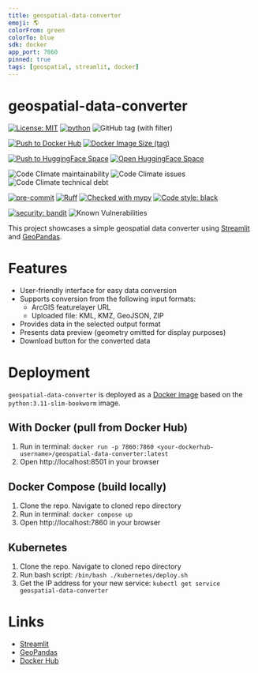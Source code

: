 ```yaml
---
title: geospatial-data-converter
emoji: 🌎
colorFrom: green
colorTo: blue
sdk: docker
app_port: 7860
pinned: true
tags: [geospatial, streamlit, docker]
---
```


# geospatial-data-converter

[![License: MIT](https://img.shields.io/badge/License-MIT-yellow.svg)](https://opensource.org/licenses/MIT)
[![python](https://img.shields.io/badge/Python-3.11-3776AB.svg?style=flat&logo=python&logoColor=white)](https://www.python.org)
![GitHub tag (with filter)](https://img.shields.io/github/v/tag/joshuasundance-swca/geospatial-data-converter)

[![Push to Docker Hub](https://github.com/joshuasundance-swca/geospatial-data-converter/actions/workflows/docker-hub.yml/badge.svg)](https://github.com/joshuasundance-swca/geospatial-data-converter/actions/workflows/docker-hub.yml)
[![Docker Image Size (tag)](https://img.shields.io/docker/image-size/joshuasundance/geospatial-data-converter/latest)](https://hub.docker.com/r/joshuasundance/geospatial-data-converter)

[![Push to HuggingFace Space](https://github.com/joshuasundance-swca/geospatial-data-converter/actions/workflows/hf-space.yml/badge.svg)](https://github.com/joshuasundance-swca/geospatial-data-converter/actions/workflows/hf-space.yml)
[![Open HuggingFace Space](https://huggingface.co/datasets/huggingface/badges/raw/main/open-in-hf-spaces-sm.svg)](https://huggingface.co/spaces/joshuasundance/geospatial-data-converter)

![Code Climate maintainability](https://img.shields.io/codeclimate/maintainability/joshuasundance-swca/geospatial-data-converter)
![Code Climate issues](https://img.shields.io/codeclimate/issues/joshuasundance-swca/geospatial-data-converter)
![Code Climate technical debt](https://img.shields.io/codeclimate/tech-debt/joshuasundance-swca/geospatial-data-converter)

[![pre-commit](https://img.shields.io/badge/pre--commit-enabled-brightgreen?logo=pre-commit&logoColor=white)](https://github.com/pre-commit/pre-commit)
[![Ruff](https://img.shields.io/endpoint?url=https://raw.githubusercontent.com/charliermarsh/ruff/main/assets/badge/v1.json)](https://github.com/charliermarsh/ruff)
[![Checked with mypy](http://www.mypy-lang.org/static/mypy_badge.svg)](http://mypy-lang.org/)
[![Code style: black](https://img.shields.io/badge/code%20style-black-000000.svg)](https://github.com/psf/black)

[![security: bandit](https://img.shields.io/badge/security-bandit-yellow.svg)](https://github.com/PyCQA/bandit)
![Known Vulnerabilities](https://snyk.io/test/github/joshuasundance-swca/geospatial-data-converter/badge.svg)

This project showcases a simple geospatial data converter using [Streamlit](https://streamlit.io) and [GeoPandas](https://geopandas.org/).

# Features
- User-friendly interface for easy data conversion
- Supports conversion from the following input formats:
  - ArcGIS featurelayer URL
  - Uploaded file: KML, KMZ, GeoJSON, ZIP
- Provides data in the selected output format
- Presents data preview (geometry omitted for display purposes)
- Download button for the converted data

# Deployment
`geospatial-data-converter` is deployed as a [Docker image](https://hub.docker.com/r/<your-dockerhub-username>/geospatial-data-converter) based on the `python:3.11-slim-bookworm` image.

## With Docker (pull from Docker Hub)
1. Run in terminal:
`docker run -p 7860:7860 <your-dockerhub-username>/geospatial-data-converter:latest`
2. Open http://localhost:8501 in your browser

## Docker Compose (build locally)
1. Clone the repo. Navigate to cloned repo directory
2. Run in terminal: `docker compose up`
3. Open http://localhost:7860 in your browser

## Kubernetes
1. Clone the repo. Navigate to cloned repo directory
2. Run bash script: `/bin/bash ./kubernetes/deploy.sh`
3. Get the IP address for your new service: `kubectl get service geospatial-data-converter`

# Links
- [Streamlit](https://streamlit.io)
- [GeoPandas](https://geopandas.org/)
- [Docker Hub](https://hub.docker.com/)
